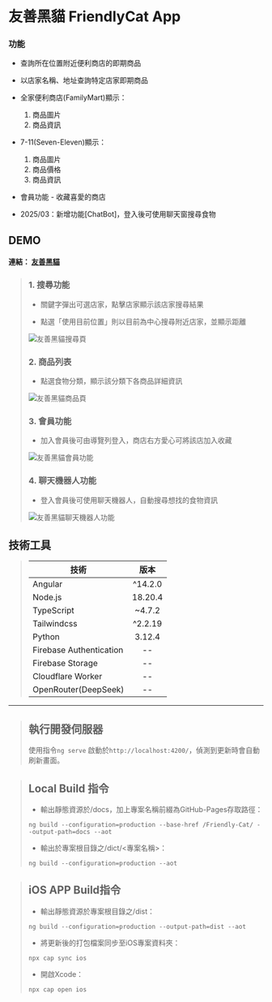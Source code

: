 # 友善黑貓 FriendlyCat App

### 功能

* 查詢所在位置附近便利商店的即期商品
* 以店家名稱、地址查詢特定店家即期商品

* 全家便利商店(FamilyMart)顯示：
    1. 商品圖片
    2. 商品資訊
* 7-11(Seven-Eleven)顯示：
    1. 商品圖片
    2. 商品價格
    3. 商品資訊
* 會員功能 - 收藏喜愛的商店

* 2025/03：新增功能[ChatBot]，登入後可使用聊天窗搜尋食物  
## DEMO
#### 連結： [友善黑貓](https://alan-cheng.github.io/Friendly-Cat/)
>
>
>
>### 1. 搜尋功能
>
> * 關鍵字彈出可選店家，點擊店家顯示該店家搜尋結果
>
> * 點選「使用目前位置」則以目前為中心搜尋附近店家，並顯示距離
>
>![友善黑貓搜尋頁](https://github.com/Alan-Cheng/friendly-time/blob/develop/demo/search.png?raw=true "搜尋頁面")
>
>
>### 2. 商品列表
>
> - 點選食物分類，顯示該分類下各商品詳細資訊
>
>![友善黑貓商品頁](https://github.com/Alan-Cheng/friendly-time/blob/develop/demo/store_product.png?raw=true "商品頁面")
>
>
>### 3. 會員功能
>
> - 加入會員後可由導覽列登入，商店右方愛心可將該店加入收藏
>
>![友善黑貓會員功能](https://github.com/Alan-Cheng/friendly-time/blob/develop/demo/member.png?raw=true "會員功能")
>
>
>### 4. 聊天機器人功能
>
> - 登入會員後可使用聊天機器人，自動搜尋想找的食物資訊
>
>![友善黑貓聊天機器人功能](https://github.com/Alan-Cheng/friendly-time/blob/develop/demo/chatbot.png?raw=true "聊天機器人功能")



## 技術工具



>| 技術  | 版本 |
>| ------------- |:-------------:|
>| Angular       | ^14.2.0      |
>| Node.js       | 18.20.4      |
>| TypeScript    | ~4.7.2       |
>| Tailwindcss   | ^2.2.19      |
>| Python        | 3.12.4       |
>| Firebase Authentication      | --           |
>| Firebase Storage        | --       |
>| Cloudflare Worker        | --       |
>| OpenRouter(DeepSeek)        | --       |

---

> ## 執行開發伺服器
>>
>使用指令`ng serve` 啟動於`http://localhost:4200/`，偵測到更新時會自動刷新畫面。

> ## Local Build 指令
>
>- 輸出靜態資源於/docs，加上專案名稱前綴為GitHub-Pages存取路徑：
>
>`ng build --configuration=production --base-href /Friendly-Cat/ --output-path=docs --aot`
>
>- 輸出於專案根目錄之/dict/<專案名稱>：
>
>`ng build --configuration=production --aot`
>

> ## iOS APP Build指令
>
>
> - 輸出靜態資源於專案根目錄之/dist：
>
>`ng build --configuration=production --output-path=dist --aot`
>
> - 將更新後的打包檔案同步至iOS專案資料夾：
>
>`npx cap sync ios`
>
> - 開啟Xcode：
>
>`npx cap open ios`
>
